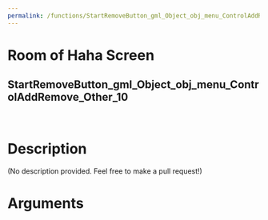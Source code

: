 ```yaml
---
permalink: /functions/StartRemoveButton_gml_Object_obj_menu_ControlAddRemove_Other_10
---
```

# Room of Haha Screen  
## StartRemoveButton_gml_Object_obj_menu_ControlAddRemove_Other_10  
&nbsp;  
# Description  
(No description provided. Feel free to make a pull request!) 
&nbsp;  
# Arguments


